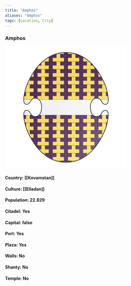 ```yaml
---
title: "Amphos"
aliases: "Amphos"
tags: [Location, City]
---
```

### Amphos
![](attachment/1ea46c1981cfc44dbc75395237aa378e.svg)

#### Country: [[Kovamstan]]

#### Culture: [[Elladan]]

#### Population: 22.829

#### Citadel: Yes

#### Capital: false

#### Port: Yes

#### Plaza: Yes

#### Walls: No

#### Shanty: No

#### Temple: No

